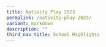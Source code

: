 ```yaml
---
title: Nativity Play 2023
permalink: /nativity-play-2023/
variant: markdown
description: ""
third_nav_title: School Highlights
---
```


